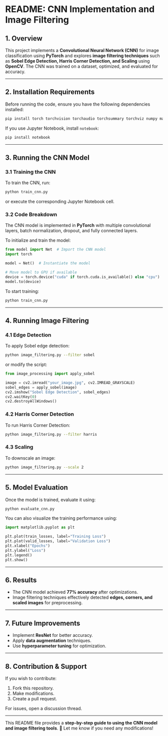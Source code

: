 # **README: CNN Implementation and Image Filtering**

## **1. Overview**
This project implements a **Convolutional Neural Network (CNN)** for image classification using **PyTorch** and explores **image filtering techniques** such as **Sobel Edge Detection, Harris Corner Detection, and Scaling** using **OpenCV**. The CNN was trained on a dataset, optimized, and evaluated for accuracy.

---

## **2. Installation Requirements**
Before running the code, ensure you have the following dependencies installed:

```bash
pip install torch torchvision torchaudio torchsummary torchviz numpy matplotlib opencv-python
```

If you use Jupyter Notebook, install `notebook`:

```bash
pip install notebook
```

---

## **3. Running the CNN Model**
### **3.1 Training the CNN**
To train the CNN, run:

```bash
python train_cnn.py
```
or execute the corresponding Jupyter Notebook cell.

### **3.2 Code Breakdown**
The CNN model is implemented in **PyTorch** with multiple convolutional layers, batch normalization, dropout, and fully connected layers.

To initialize and train the model:

```python
from model import Net  # Import the CNN model
import torch

model = Net()  # Instantiate the model

# Move model to GPU if available
device = torch.device("cuda" if torch.cuda.is_available() else "cpu")
model.to(device)
```

To start training:

```bash
python train_cnn.py
```

---

## **4. Running Image Filtering**
### **4.1 Edge Detection**
To apply Sobel edge detection:

```bash
python image_filtering.py --filter sobel
```

or modify the script:

```python
from image_processing import apply_sobel

image = cv2.imread("your_image.jpg", cv2.IMREAD_GRAYSCALE)
sobel_edges = apply_sobel(image)
cv2.imshow("Sobel Edge Detection", sobel_edges)
cv2.waitKey(0)
cv2.destroyAllWindows()
```

### **4.2 Harris Corner Detection**
To run Harris Corner Detection:

```bash
python image_filtering.py --filter harris
```

### **4.3 Scaling**
To downscale an image:

```bash
python image_filtering.py --scale 2
```

---

## **5. Model Evaluation**
Once the model is trained, evaluate it using:

```bash
python evaluate_cnn.py
```

You can also visualize the training performance using:

```python
import matplotlib.pyplot as plt

plt.plot(train_losses, label="Training Loss")
plt.plot(valid_losses, label="Validation Loss")
plt.xlabel("Epochs")
plt.ylabel("Loss")
plt.legend()
plt.show()
```

---

## **6. Results**
- The CNN model achieved **77% accuracy** after optimizations.
- Image filtering techniques effectively detected **edges, corners, and scaled images** for preprocessing.

---

## **7. Future Improvements**
- Implement **ResNet** for better accuracy.
- Apply **data augmentation** techniques.
- Use **hyperparameter tuning** for optimization.

---

## **8. Contribution & Support**
If you wish to contribute:
1. Fork this repository.
2. Make modifications.
3. Create a pull request.

For issues, open a discussion thread.

---

This README file provides a **step-by-step guide to using the CNN model and image filtering tools**. 🚀 Let me know if you need any modifications!
